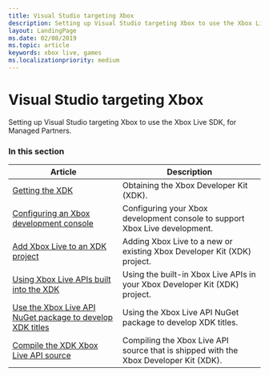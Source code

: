 ```yaml
---
title: Visual Studio targeting Xbox
description: Setting up Visual Studio targeting Xbox to use the Xbox Live SDK, for Managed Partners.
layout: LandingPage
ms.date: 02/08/2019
ms.topic: article
keywords: xbox live, games
ms.localizationpriority: medium
---
```


# Visual Studio targeting Xbox

Setting up Visual Studio targeting Xbox to use the Xbox Live SDK, for Managed Partners.


### In this section

| Article | Description |
|---------|-------------|
| [Getting the XDK](live-where-to-get-xdk.md) | Obtaining the Xbox Developer Kit (XDK). |
| [Configuring an Xbox development console](live-configure-dev-console.md) | Configuring your Xbox development console to support Xbox Live development. |
| [Add Xbox Live to an XDK project](live-add-xbl-xdk-project.md) | Adding Xbox Live to a new or existing Xbox Developer Kit (XDK) project. |
| [Using Xbox Live APIs built into the XDK](live-using-xbl-apis-built-into-xdk.md) | Using the built-in Xbox Live APIs in your Xbox Developer Kit (XDK) project. |
| [Use the Xbox Live API NuGet package to develop XDK titles](live-use-xbl-nuget-for-xdk.md) | Using the Xbox Live API NuGet package to develop XDK titles. |
| [Compile the XDK Xbox Live API source](live-compile-xdk-xbl-api-source.md) | Compiling the Xbox Live API source that is shipped with the Xbox Developer Kit (XDK). |


<!-- 
standard template to fill-in to create the new official article: 
| [Setting up Visual Studio targeting Xbox](vs-xbox-mp.md) | Setting up Visual Studio targeting Xbox to use the Xbox Live SDK, for Managed Partners. |
-->
